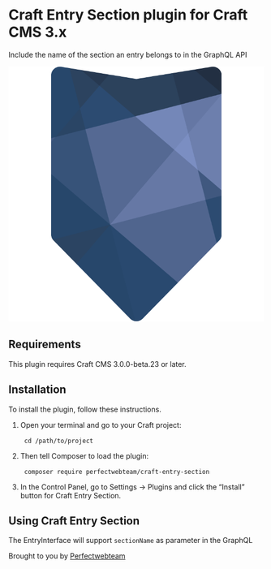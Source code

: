 # Craft Entry Section plugin for Craft CMS 3.x

Include the name of the section an entry belongs to in the GraphQL API

![Screenshot](resources/img/plugin-logo.png)

## Requirements

This plugin requires Craft CMS 3.0.0-beta.23 or later.

## Installation

To install the plugin, follow these instructions.

1. Open your terminal and go to your Craft project:

        cd /path/to/project

2. Then tell Composer to load the plugin:

        composer require perfectwebteam/craft-entry-section

3. In the Control Panel, go to Settings → Plugins and click the “Install” button for Craft Entry Section.

## Using Craft Entry Section

The EntryInterface will support `sectionName` as parameter in the GraphQL 

Brought to you by [Perfectwebteam](https://perfectwebteam.nl/)
